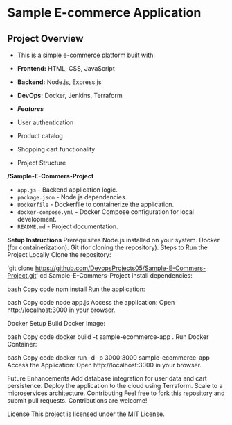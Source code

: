 # Sample E-commerce Application

## Project Overview

- This is a simple e-commerce platform built with:

- **Frontend:** HTML, CSS, JavaScript
- **Backend:** Node.js, Express.js
- **DevOps:** Docker, Jenkins, Terraform
- ***Features***
- User authentication
- Product catalog
- Shopping cart functionality
- Project Structure
  
**/Sample-E-Commers-Project**
  - `app.js` - Backend application logic.
- `package.json` - Node.js dependencies.
- `Dockerfile` - Dockerfile to containerize the application.
- `docker-compose.yml` - Docker Compose configuration for local development.
- `README.md` - Project documentation.

**Setup Instructions**
Prerequisites
Node.js installed on your system.
Docker (for containerization).
Git (for cloning the repository).
Steps to Run the Project Locally
Clone the repository:

'git clone https://github.com/DevopsProjects05/Sample-E-Commers-Project.git'
cd Sample-E-Commers-Project
Install dependencies:

bash
Copy code
npm install
Run the application:

bash
Copy code
node app.js
Access the application: Open http://localhost:3000 in your browser.

Docker Setup
Build Docker Image:

bash
Copy code
docker build -t sample-ecommerce-app .
Run Docker Container:

bash
Copy code
docker run -d -p 3000:3000 sample-ecommerce-app
Access the Application: Open http://localhost:3000 in your browser.

Future Enhancements
Add database integration for user data and cart persistence.
Deploy the application to the cloud using Terraform.
Scale to a microservices architecture.
Contributing
Feel free to fork this repository and submit pull requests. Contributions are welcome!

License
This project is licensed under the MIT License.
